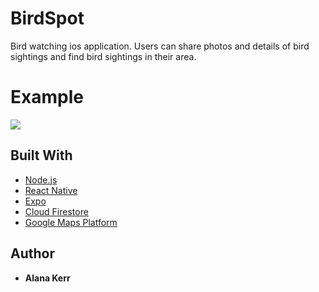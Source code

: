 # BirdSpot

Bird watching ios application. Users can share photos and details of bird sightings and find bird sightings in their area.

# Example

<img src="./assets/images/birdspot-demo.gif">

## Built With

* [Node.js](https://nodejs.org/en/)
* [React Native](https://facebook.github.io/react-native/) 
* [Expo](https://expo.io/)
* [Cloud Firestore](https://firebase.google.com/products/firestore/)
* [Google Maps Platform](https://developers.google.com/maps/documentation/)

## Author

* **Alana Kerr** 

